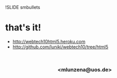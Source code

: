 !SLIDE smbullets

# that's it!

* <http://webtech10html5.heroku.com>
* <http://github.com/luniki/webtech10/tree/html5>

<br>
<h3 style="text-align: center;"> &lt;mlunzena@uos.de> </h3>
